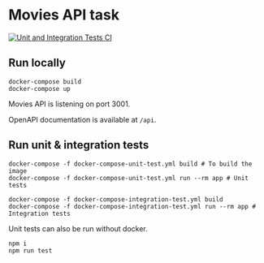 # Movies API task

[![Unit and Integration Tests CI](https://github.com/eniogit/movies-task/actions/workflows/cicd.yml/badge.svg)](https://github.com/eniogit/movies-task/actions/workflows/cicd.yml)

## Run locally
```shell
docker-compose build
docker-compose up
```
Movies API is listening on port 3001.

OpenAPI documentation is available at `/api`.

## Run unit & integration tests

```shell
docker-compose -f docker-compose-unit-test.yml build # To build the image
docker-compose -f docker-compose-unit-test.yml run --rm app # Unit tests

docker-compose -f docker-compose-integration-test.yml build
docker-compose -f docker-compose-integration-test.yml run --rm app # Integration tests
```
Unit tests can also be run without docker.
```shell
npm i
npm run test
```
